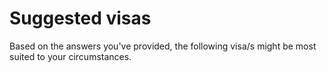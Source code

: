 # Suggested visas #

Based on the answers you've provided, the following visa/s might be most suited to your circumstances.
